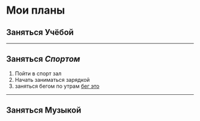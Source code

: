 # Мои планы

## Заняться **Учёбой**

---
## Заняться **_Спортом_**
1. Пойти в спорт зал
2. Начать заниматься зарядкой
3. заняться бегом по утрам [бег это](https://ru.wikipedia.org/wiki/%D0%91%D0%B5%D0%B3)

---
## Заняться Музыкой